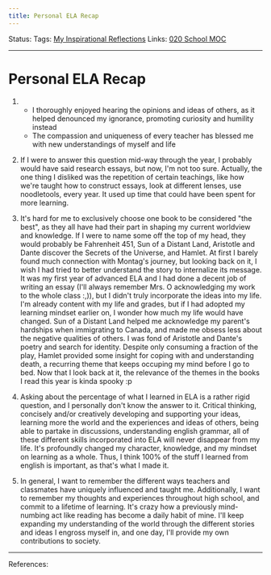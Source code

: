```yaml
---
title: Personal ELA Recap
---
```

Status:
Tags: [My Inspirational Reflections](None)
Links: [020 School MOC](out/020-school-moc.md)
___
# Personal ELA Recap

1.  - I thoroughly enjoyed hearing the opinions and ideas of others, as it helped denounced my ignorance, promoting curiosity and humility instead
	-  The compassion and uniqueness of every teacher has blessed me with new understandings of myself and life
2. If I were to answer this question mid-way through the year, I probably would have said research essays, but now, I'm not too sure. Actually, the one thing I disliked was the repetition of certain teachings, like how we're taught how to construct essays, look at different lenses, use noodletools, every year. It used up time that could have been spent for more learning.
3. It's hard for me to exclusively choose one book to be considered "the best", as they all have had their part in shaping my current worldview and knowledge. If I were to name some off the top of my head, they would probably be Fahrenheit 451, Sun of a Distant Land, Aristotle and Dante discover the Secrets of the Universe, and Hamlet. At first I barely found much connection with Montag's journey, but looking back on it, I wish I had tried to better understand the story to internalize its message. It was my first year of advanced ELA and I had done a decent job of writing an essay (I'll always remember Mrs. O acknowledging my work to the whole class :,)), but I didn't truly incorporate the ideas into my life. I'm already content with my life and grades, but if I had adopted my learning mindset earlier on, I wonder how much my life would have changed. Sun of a Distant Land helped me acknowledge my parent's hardships when immigrating to Canada, and made me obsess less about the negative qualities of others. I was fond of Aristotle and Dante's poetry and search for identity. Despite only consuming a fraction of the play, Hamlet provided some insight for coping with and understanding death, a recurring theme that keeps occuping my mind before I go to bed. Now that I look back at it, the relevance of the themes in the books I read this year is kinda spooky :p

4.  Asking about the percentage of what I learned in ELA is a rather rigid question, and I personally don't know the answer to it. Critical thinking, concisely and/or creatively developing and supporting your ideas, learning more the world and the experiences and ideas of others, being able to partake in discussions, understanding english grammar, all of these different skills incorporated into ELA will never disappear from my life. It's profoundly changed my character, knowledge, and my mindset on learning as a whole. Thus, I think 100% of the stuff I learned from english is important, as that's what I made it. 
5.  In general, I want to remember the different ways teachers and classmates have uniquely influenced and taught me. Additionally, I want to remember my thoughts and experiences throughout high school, and commit to a lifetime of learning. It's crazy how a previously mind-numbing act like reading has become a daily habit of mine. I'll keep expanding my understanding of the world through the different stories and ideas I engross myself in, and one day, I'll provide my own contributions to society. 
___
References: